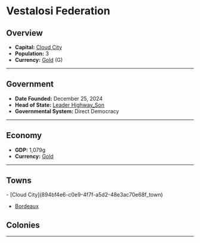 <!--UNDEDITED FILE, remove this entire line if this file has been edited!-->
# <!--NAME-->Vestalosi Federation<!--NAME-->

## Overview

- **Capital:** <!--CAPITAL_LINK-->[Cloud City](894bf4e6-c0e9-4f7f-a5d2-48e3ac70e68f_town)<!--CAPITAL_LINK-->
- **Population:** <!--POPULATION-->3<!--POPULATION-->
- **Currency:** <!--CURRENCY_LINK-->[Gold](Gold_currency)<!--CURRENCY_LINK--> (<!--CURRENCY_ABV-->G<!--CURRENCY_ABV-->)

---

## Government

- **Date Founded:** <!--FOUNDED-->December 25, 2024<!--FOUNDED-->
- **Head of State:** <!--LEADER_TITLE_LINK-->[Leader Highway_Son](Highway_Son_user)<!--LEADER_TITLE_LINK-->
- **Governmental System:** <!--GOVERNMENT-->Direct Democracy<!--GOVERNMENT-->

---

## Economy

- **GDP:** <!--GDP-->1,079g<!--GDP-->
- **Currency:** <!--CURRENCY_LINK-->[Gold](Gold_currency)<!--CURRENCY_LINK-->

---

## Towns

<!--TOWNS-->- [Cloud City](894bf4e6-c0e9-4f7f-a5d2-48e3ac70e68f_town)
- [Bordeaux](09058f0c-d69f-400e-98bd-f824ad936734_town)<!--TOWNS-->

## Colonies

<!--COLONIES--><!--COLONIES-->

---